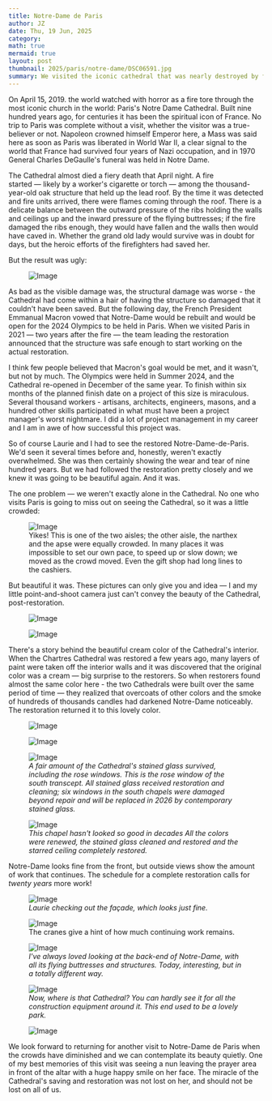 ```yaml
---
title: Notre-Dame de Paris
author: JZ
date: Thu, 19 Jun, 2025
category: 
math: true
mermaid: true
layout: post
thumbnail: 2025/paris/notre-dame/DSC06591.jpg
summary: We visited the iconic cathedral that was nearly destroyed by fire in 2019. It's pretty spectacular.
---  
```

On April 15, 2019. the world watched with horror as a fire tore through the most iconic church in the world: Paris's Notre Dame Cathedral. Built nine hundred years ago, for centuries it has been the spiritual icon of France. No trip to Paris was complete without a visit, whether the visitor was a true-believer or not. Napoleon  crowned himself Emperor here, a Mass was said here as soon as Paris was liberated in World War II, a clear signal to the world that France had survived four years of Nazi occupation, and in 1970 General Charles DeGaulle's funeral was held in Notre Dame.

The Cathedral almost died a fiery death that April night. A fire started&nbsp;&mdash;&nbsp;likely by a worker's cigarette or torch&nbsp;&mdash;&nbsp;among the thousand-year-old oak structure that held up the lead roof. By the time it was detected and fire units arrived, there were flames coming through the roof. There is a delicate balance between the outward pressure of the ribs holding the walls and ceilings up and the inward pressure of the flying buttresses; if the fire damaged the ribs enough, they would have fallen and the walls then would have caved in. Whether the grand old lady would survive was in doubt for days, but the heroic efforts of the firefighters had saved her.

But the result was ugly:
<figure>
    <img class='landscape' src="{{ "2025/paris/notre-dame/damage.jpeg" | prepend: site.imageurl | prepend: site.baseurl  }}" alt="Image" />
    <figcaption class='wide'></figcaption>
</figure>

As bad as the visible damage was, the structural damage was worse - the Cathedral had come within a hair of having the structure so damaged that it couldn't have been saved. But the following day, the French President Emmanual Macron vowed that Notre-Dame would be rebuilt and would be open for the 2024 Olympics to be held in Paris. When we visited Paris in 2021&nbsp;&mdash;&nbsp;two years after the fire&nbsp;&mdash;&nbsp;the team leading the restoration announced that the structure was safe enough to start working on the actual restoration. 

I think few people believed that Macron's goal would be met, and it wasn't, but not by much. The Olympics were held in Summer 2024, and the Cathedral re-opened in December of the same year. To finish within six months of the planned finish date on a project of this size is miraculous. Several thousand workers - artisans, architects, engineers, masons, and a hundred other skills participated in what must have been a project manager's worst nightmare. I did a lot of project management in my career and I am in awe of how successful this project was.

So of course Laurie and I had to see the restored Notre-Dame-de-Paris. We'd seen it several times before and, honestly, weren't exactly overwhelmed. She was then certainly showing the wear and tear of nine hundred years. But we had followed the restoration pretty closely and we knew it was going to be beautiful again. And it was.

The one problem&nbsp;&mdash;&nbsp;we weren't exactly alone in the Cathedral. No one who visits Paris is going to miss out on seeing the Cathedral, so it was a little crowded:

<figure>
    <img class='landscape' src="{{ "2025/paris/notre-dame/DSC06584.jpg" | prepend: site.imageurl | prepend: site.baseurl  }}" alt="Image" />
    <figcaption class='wide'>Yikes! This is one of the two aisles; the other aisle, the narthex and the apse were equally crowded. In many places it was impossible to set our own pace, to speed up or slow down; we moved as the crowd moved. Even the gift shop had long lines to the cashiers.</figcaption>
</figure>

But beautiful it was. These pictures can only give you and idea&nbsp;&mdash;&nbsp;I and my little point-and-shoot camera just can't convey the beauty of the Cathedral, post-restoration.
<figure class = 'portrait' >
    <img class='wide' src="{{ "2025/paris/notre-dame/DSC06593.jpg" | prepend: site.imageurl | prepend: site.baseurl  }}" alt="Image" />
    <figcaption class='wide'><em></em></figcaption>
</figure>
<figure class = 'portrait' >
    <img class='wide' src="{{ "2025/paris/notre-dame/DSC06571.jpg" | prepend: site.imageurl | prepend: site.baseurl  }}" alt="Image" />
    <figcaption class='wide'><em></em></figcaption>
</figure>

There's a story behind the beautiful cream color of the Cathedral's interior. When the Chartres Cathedral was restored a few years ago, many layers of paint were taken off the interior walls and it was discovered that the original color was a cream&nbsp;&mdash;&nbsp;big surprise to the restorers. So when restorers found almost the same color here - the two Cathedrals were built over the same period of time&nbsp;&mdash;&nbsp;they realized that overcoats of other colors and the smoke of hundreds of thousands candles had darkened Notre-Dame noticeably. The restoration returned it to this lovely color.

<figure>
    <img class= "portrait" src="{{ "2025/paris/notre-dame/DSC06563.jpg" | prepend: site.imageurl | prepend: site.baseurl  }}" alt="Image" />
    <figcaption style='text-align: center;' ><em></em></figcaption>
</figure>

<figure>
    <img class='landscape' src="{{ "2025/paris/notre-dame/DSC06591.jpg" | prepend: site.imageurl | prepend: site.baseurl  }}" alt="Image" />
    <figcaption class='wide'></figcaption>
</figure>

<figure>
    <img class = "portrait" src="{{ "2025/paris/notre-dame/DSC06587.jpg" | prepend: site.imageurl | prepend: site.baseurl  }}" alt="Image" />
    <figcaption class="wide" ><em>A fair amount of the Cathedral's stained glass survived, including the rose windows. This is the rose window of the south transcept. All stained glass received restoration and cleaning; six windows in the south chapels were damaged beyond repair and will be replaced in 2026 by contemporary stained glass.</em></figcaption>
</figure>

<figure>
    <img class= "portrait" src="{{ "2025/paris/notre-dame/DSC06575.jpg" | prepend: site.imageurl | prepend: site.baseurl  }}" alt="Image" />
    <figcaption class="wide" ><em>This chapel hasn't looked so good in decades All the colors were renewed, the stained glass cleaned and restored and the starred ceiling completely restored.</em></figcaption>
</figure>

Notre-Dame looks fine from the front, but outside views show the amount of work that continues. The schedule for a complete restoration calls for <em>twenty years</em> more work!
<figure class = 'portrait' >
    <img class='wide' src="{{ "2025/paris/notre-dame/DSC06549.jpg" | prepend: site.imageurl | prepend: site.baseurl  }}" alt="Image" />
    <figcaption class='wide'><em>Laurie checking out the façade, which looks just fine.</em></figcaption>
</figure> 

<figure>
    <img class='landscape' src="{{ "2025/paris/notre-dame/DSC06546.jpg" | prepend: site.imageurl | prepend: site.baseurl  }}" alt="Image" />
    <figcaption class='wide'>The cranes give a hint of how much continuing work remains.</figcaption>
</figure>
<figure >
    <img class = 'portrait' src="{{ "2025/paris/notre-dame/DSC06597.jpg" | prepend: site.imageurl | prepend: site.baseurl  }}" alt="Image" />
    <figcaption class='wide'><em>I've always loved looking at the back-end of Notre-Dame, with all its flying buttresses and structures. Today, interesting, but in a totally different way.</em></figcaption>
</figure>

<figure>
    <img class = 'landscape' src="{{ "2025/paris/notre-dame/DSC06598.jpg" | prepend: site.imageurl | prepend: site.baseurl  }}" alt="Image" />
    <figcaption class='wide'><em>Now, where is that Cathedral? You can hardly see it for all the construction equipment around it. This end used to be a lovely park.</em></figcaption>
</figure>

<figure>
    <img class = 'portrait'  src="{{ "2025/paris/notre-dame/DSC06599.jpg" | prepend: site.imageurl | prepend: site.baseurl  }}" alt="Image" />
    <figcaption class='wide'><em></em></figcaption>
</figure>

We look forward to returning for another visit to Notre-Dame de Paris when the crowds have diminished and we can contemplate its beauty quietly. One of my best memories of this visit was seeing a nun leaving the prayer area in front of the altar with a huge happy smile on her face. The miracle of the Cathedral's saving and restoration was not lost on her, and should not be lost on all of us.